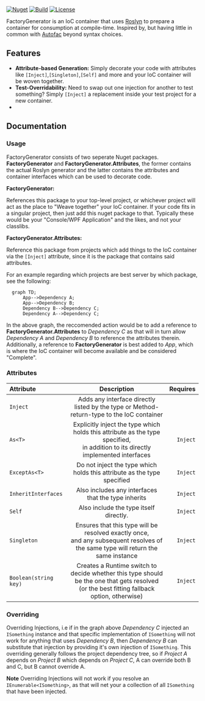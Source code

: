 [![Nuget](https://img.shields.io/nuget/v/FactoryGenerator?style=flat-square)](https://www.nuget.org/packages/FactoryGenerator/)
[![Build](https://img.shields.io/github/actions/workflow/status/FactoryGenerator/FactoryGenerator/build.yml?branch=develop&style=flat-square)](https://github.com/FactoryGenerator/FactoryGenerator/actions)
[![License](https://img.shields.io/github/license/FactoryGenerator/FactoryGenerator?style=flat-square)](https://github.com/FactoryGenerator/FactoryGenerator/blob/develop/LICENSE)

FactoryGenerator is an IoC container that uses [Roslyn](https://github.com/dotnet/roslyn) to prepare a container for consumption at compile-time. Inspired by, but having little in common
with [Autofac](https://autofac.org/) beyond syntax choices.

## Features

- **Attribute-based Generation:** Simply decorate your code with attributes like ```[Inject]```,```[Singleton]```,```[Self]``` and more and your IoC container will be woven together.
- **Test-Overridability:** Need to swap out one injection for another to test something? Simply ```[Inject]``` a replacement inside your test project for a new container.
- 
## Documentation

### Usage

FactoryGenerator consists of two seperate Nuget packages. **FactoryGenerator** and **FactoryGenerator.Attributes**, the former contains the actual Roslyn generator and the latter contains the
attributes and container interfaces which can be used to decorate code.

**FactoryGenerator:**

References this package to your top-level project, or whichever project will act as the place to "Weave together" your IoC container. If your code fits in a singular project, then just add this nuget
package to that. Typically these would be your "Console/WPF Application" and the likes, and not your classlibs.

**FactoryGenerator.Attributes:**

Reference this package from projects which add things to the IoC container via the ```[Inject]``` attribute, since it is the package that contains said attributes.

For an example regarding which projects are best server by which package, see the following:

```mermaid
  graph TD;
      App-->Dependency A;
      App-->Dependency B;
      Dependency B-->Dependency C;
      Dependency A-->Dependency C;
```

In the above graph, the reccomended action would be to add a reference to **FactoryGenerator.Attributes** to _Dependency C_ as that will in turn allow _Dependency A_ and _Dependency B_ to reference
the attributes therein. Additionally, a reference to **FactoryGenerator** is best added to _App_, which is where the IoC container will become available and be considered "Complete".

### Attributes

| Attribute                 |                                                                  Description                                                                   |     Requires |
|:--------------------------|:----------------------------------------------------------------------------------------------------------------------------------------------:|-------------:|
| ```Inject```              |                           Adds any interface directly listed by the type or Method-return-type to the IoC container                            |              |
| ```As<T>```               |      Explicitly inject the type which holds this attribute as the type specified, <br/>in addition to its directly implemented interfaces      | ```Inject``` |
| ```ExceptAs<T>```         |                                    Do not inject the type which holds this attribute as the type specified                                     | ```Inject``` |
| ```InheritInterfaces```   |                                              Also includes any interfaces that the type inherits                                               | ```Inject``` |
| ```Self```                |                                                     Also include the type itself directly.                                                     | ```Inject``` |
| ```Singleton```           |      Ensures that this type will be resolved exactly once,<br/>and any subsequent resolves of the same type will return the same instance      | ```Inject``` |
| ```Boolean(string key)``` | Creates a Runtime switch to decide whether this type should be the one that gets resolved<br/>(or the best fitting fallback option, otherwise) | ```Inject``` |

### Overriding

Overriding Injections, i.e if in the graph above _Dependency C_ injected an ```ISomething``` instance and that specific implementation of ```ISomething``` will not work for anything that uses _Dependency B_, then _Dependency B_ can substitute that injection by providing it's own injection of ```ISomething```. This overriding generally follows the project dependency tree, so if _Project A_ depends on _Project B_ which depends on _Project C_, A can override both B and C, but B cannot override A.

**Note**
Overriding Injections will not work if you resolve an ```IEnumerable<ISomething>```, as that will net your a collection of all ```ISomething``` that have been injected.
